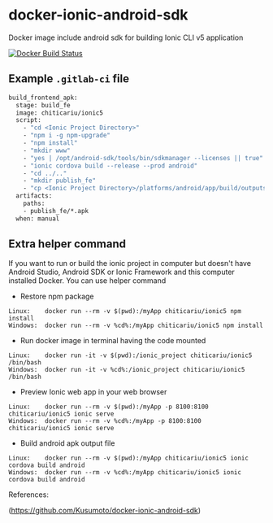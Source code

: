 # docker-ionic-android-sdk
Docker image include android sdk for building Ionic CLI v5 application

[![Docker Build Status](https://img.shields.io/docker/cloud/build/chiticariu/ionic5.svg)](https://cloud.docker.com/repository/docker/chiticariu/ionic5)

## Example `.gitlab-ci` file
```Dockerfile
build_frontend_apk:
  stage: build_fe
  image: chiticariu/ionic5
  script:
    - "cd <Ionic Project Directory>"
    - "npm i -g npm-upgrade"
    - "npm install"
    - "mkdir www"
    - "yes | /opt/android-sdk/tools/bin/sdkmanager --licenses || true"
    - "ionic cordova build --release --prod android"
    - "cd ../.."
    - "mkdir publish_fe"
    - "cp <Ionic Project Directory>/platforms/android/app/build/outputs/apk/release/*.apk publish_fe/"
  artifacts:
    paths:
    - publish_fe/*.apk
  when: manual
```
## Extra helper command
If you want to run or build the ionic project in computer but doesn't have Android Studio, Android SDK or Ionic Framework and this computer installed Docker. You can use helper command  

- Restore npm package
```
Linux:    docker run --rm -v $(pwd):/myApp chiticariu/ionic5 npm install
Windows:  docker run --rm -v %cd%:/myApp chiticariu/ionic5 npm install
```
- Run docker image in terminal having the code mounted
```
Linux:    docker run -it -v $(pwd):/ionic_project chiticariu/ionic5 /bin/bash
Windows:  docker run -it -v %cd%:/ionic_project chiticariu/ionic5 /bin/bash
```
- Preview Ionic web app in your web browser
```
Linux:    docker run --rm -v $(pwd):/myApp -p 8100:8100 chiticariu/ionic5 ionic serve
Windows:  docker run --rm -v %cd%:/myApp -p 8100:8100 chiticariu/ionic5 ionic serve
```
- Build android apk output file
```
Linux:    docker run --rm -v $(pwd):/myApp chiticariu/ionic5 ionic cordova build android
Windows:  docker run --rm -v %cd%:/myApp chiticariu/ionic5 ionic cordova build android
```

References:

(https://github.com/Kusumoto/docker-ionic-android-sdk)
